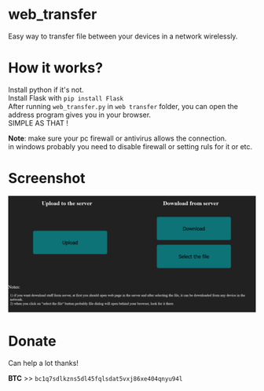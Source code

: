 # web_transfer
Easy way to transfer file between your devices in a network wirelessly.

# How it works?
Install python if it's not.  
Install Flask with ```pip install Flask```  
After running ```web_transfer.py``` in ```web transfer``` folder, you can open the address program gives you in your browser.  
SIMPLE AS THAT !  

**Note**: make sure your pc firewall or antivirus allows the connection.  
in windows probably you need to disable firewall or setting ruls for it or etc.  

# Screenshot
<img src="/img/Screenshot.png">

# Donate
Can help a lot thanks!  

**BTC** >> ```bc1q7sdlkzns5dl45fqlsdat5vxj86xe404qnyu94l```
